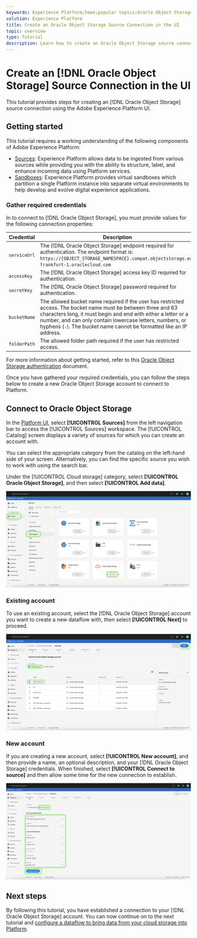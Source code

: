 ```yaml
---
keywords: Experience Platform;home;popular topics;Oracle Object Storage;oracle object storage
solution: Experience Platform
title: Create an Oracle Object Storage Source Connection in the UI
topic: overview
type: Tutorial
description: Learn how to create an Oracle Object Storage source connection using the Adobe Experience Platform UI.
---
```


# Create an [!DNL Oracle Object Storage] Source Connection in the UI

This tutorial provides steps for creating an [!DNL Oracle Object Storage] source connection using the Adobe Experience Platform UI.

## Getting started

This tutorial requires a working understanding of the following components of Adobe Experience Platform:

* [Sources](../../../../home.md): Experience Platform allows data to be ingested from various sources while providing you with the ability to structure, label, and enhance incoming data using Platform services.
* [Sandboxes](../../../../../sandboxes/home.md): Experience Platform provides virtual sandboxes which partition a single Platform instance into separate virtual environments to help develop and evolve digital experience applications.

### Gather required credentials

In to connect to [!DNL Oracle Object Storage], you must provide values for the following connection properties:

| Credential | Description |
| ---------- | ----------- |
| `serviceUrl` | The [!DNL Oracle Object Storage] endpoint required for authentication. The endpoint format is: `https://{OBJECT_STORAGE_NAMESPACE}.compat.objectstorage.eu-frankfurt-1.oraclecloud.com` |
| `accessKey` | The [!DNL Oracle Object Storage] access key ID required for authentication. |
| `secretKey` | The [!DNL Oracle Object Storage] password required for authentication. |
| `bucketName` | The allowed bucket name required if the user has restricted access. The bucket name must be between three and 63 characters long, it must begin and end with either a letter or a number, and can only contain lowercase letters, numbers, or hyphens (`-`). The bucket name cannot be formatted like an IP address. |
| `folderPath` | The allowed folder path required if the user has restricted access. |

For more information about getting started, refer to this [Oracle Object Storage authentication](https://docs.oracle.com/en-us/iaas/Content/Identity/Concepts/usercredentials.htm#User_Credentials) document.

Once you have gathered your required credentials, you can follow the steps below to create a new Oracle Object Storage account to connect to Platform.

## Connect to Oracle Object Storage

In the [Platform UI](https://platform.adobe.com), select **[!UICONTROL Sources]** from the left navigation bar to access the [!UICONTROL Sources] workspace. The [!UICONTROL Catalog] screen displays a variety of sources for which you can create an account with.

You can select the appropriate category from the catalog on the left-hand side of your screen. Alternatively, you can find the specific source you wish to work with using the search bar.

Under the [!UICONTROL Cloud storage] category, select **[!UICONTROL Oracle Object Storage]**, and then select **[!UICONTROL Add data]**.

![catalog](../../../../images/tutorials/create/oracle-object-storage/catalog.png)

### Existing account

To use an existing account, select the [!DNL Oracle Object Storage] account you want to create a new dataflow with, then select **[!UICONTROL Next]** to proceed.

![existing](../../../../images/tutorials/create/oracle-object-storage/existing.png)

### New account

If you are creating a new account, select **[!UICONTROL New account]**, and then provide a name, an optional description, and your [!DNL Oracle Object Storage] credentials. When finished, select **[!UICONTROL Connect to source]** and then allow some time for the new connection to establish.

![new](../../../../images/tutorials/create/oracle-object-storage/new.png)

## Next steps

By following this tutorial, you have established a connection to your [!DNL Oracle Object Storage] account. You can now continue on to the next tutorial and [configure a dataflow to bring data from your cloud storage into Platform](../../dataflow/batch/cloud-storage.md).
